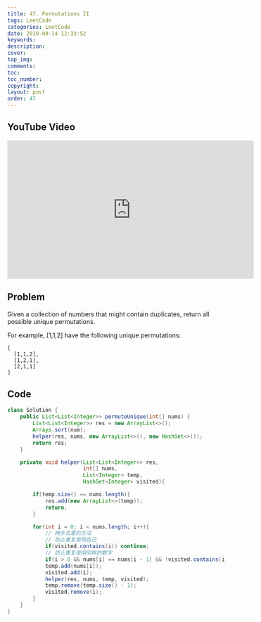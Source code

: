 ```yaml
---
title: 47. Permutations II
tags: LeetCode
categories: LeetCode
date: 2019-09-14 12:33:52
keywords:
description:
cover:
top_img:
comments:
toc:
toc_number:
copyright:
layout: post
order: 47
---
```


## YouTube Video

<iframe width="560" height="315" src="https://www.youtube.com/embed/X2aaIte3RK8" frameborder="0" allow="accelerometer; autoplay; encrypted-media; gyroscope; picture-in-picture" allowfullscreen></iframe>

## Problem

Given a collection of numbers that might contain duplicates, return all possible unique permutations.

For example,
[1,1,2] have the following unique permutations:

```
[
  [1,1,2],
  [1,2,1],
  [2,1,1]
]
```

## Code

```java
class Solution {
    public List<List<Integer>> permuteUnique(int[] nums) {
        List<List<Integer>> res = new ArrayList<>();
        Arrays.sort(num);
        helper(res, nums, new ArrayList<>(), new HashSet<>());
        return res;
    }

    private void helper(List<List<Integer>> res,
                        int[] nums,
                        List<Integer> temp,
                        HashSet<Integer> visited){

        if(temp.size() == nums.length){
            res.add(new ArrayList<>(temp));
            return;
        }

        for(int i = 0; i < nums.length; i++){
            // 两步去重的方法
            // 防止重复使用自己
            if(visited.contains(i)) continue;
            // 防止重复使用同样的数字
            if(i > 0 && nums[i] == nums[i - 1] && !visited.contains(i - 1)) continue;
            temp.add(nums[i]);
            visited.add(i);
            helper(res, nums, temp, visited);
            temp.remove(temp.size() - 1);
            visited.remove(i);
        }
    }
}
```
